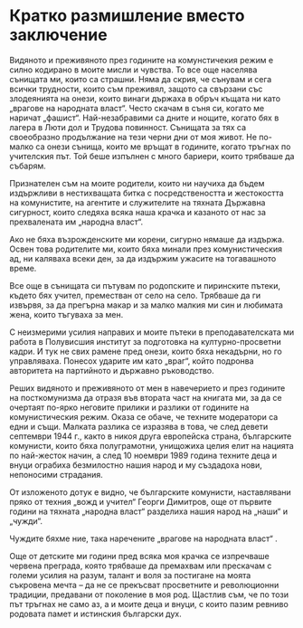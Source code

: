 # Кратко размишление вместо заключение

Видяното и преживяното през годините на комунстичекия режим е силно кодирано в
моите мисли и чувства. То все още населява сънищата ми, които са страшни. Няма
да скрия, че сънувам и сега всички трудности, които съм преживял, защото са
свързани със злодеянията на онези, които винаги държаха в обръч къщата ни като
„врагове на народната власт“. Често скачам в съня си, когато ме наричат
„фашист“. Най-незабравими са дните и нощите, когато бях в лагера в Люти дол и
Трудова повинност. Сънищата за тях са своеобразно продължание на тези черни дни
от моя живот. Не по-малко са онези сънища, които ме връщат в годините, когато
тръгнах по учителския път. Той беше изпълнен с много бариери, които трябваше да
събарям.

Признателен съм на моите родители, които ни научиха да бъдем издържливи в
нестихващата битка с посредствеността и жестокостта на комунистите, на агентите
и служителите на тяхната Държавна сигурност, които следяха всяка наша крачка и
казаното от нас за прехвалената им „народна власт“.

Ако не бяха възрожденските ми корени, сигурно нямаше да издържа. Освен това
родителите ми, които бяха минали през комунистическия ад, ни каляваха всеки ден,
за да издържим ужасите на тогавашното време.

Все още в сънищата си пътувам по родопските и пиринските пътеки, където бях
учител, преместван от село на село. Трябваше да ги извървя, за да прегърна макар
и за малко малкия ми син и любимата жена, които тъгуваха за мен.

С неизмерими усилия направих и моите пътеки в преподавателската ми работа в
Полувисшия институт за подготовка на културно-просветни кадри. И тук не свих
рамене пред онези, които бяха некадърни, но го управляваха. Понесох ударите им
като „враг“, който подронва авторитета на партийното и държавно ръководство.

Реших видяното и преживяното от мен в навечерието и през годините на
посткомунизма да отразя във втората част на книгата ми, за да се очертаят
по-ярко неговите прилики и разлики от годините на комунистическия режим. Оказа
се обаче, че техните модератори са едни и същи. Малката разлика се изразява в
това, че след девети септември 1944 г., както в никоя друга европейска страна,
българските комунисти, които бяха полуграмотни, унищожиха целия елит на нацията
по най-жесток начин, а след 10 ноември 1989 година техните деца и внуци ограбиха
безмилостно нашия народ и му създадоха нови, непоносими страдания.

От изложеното дотук е видно, че българските комунисти, наставлявани пряко от
техния „вожд и учител“ Георги Димитров, още от първите години на тяхната
„народна власт“ разделиха нашия народ на „наши“ и „чужди“.

Чуждите бяхме ние, така наречените „врагове на народната власт“ .

Още от детските ми години пред всяка моя крачка се изпречваше червена преграда,
която трябваше да премахвам или прескачам с големи усилия на разум, талант и
воля за постигане на моята съкровена мечта – да не се прекъсват просветните и
революционни традиции, предавани от поколение в моя род. Щастлив съм, че по този
път тръгнах не само аз, а и моите деца и внуци, с които пазим ревниво родовата
памет и истинския български дух.

